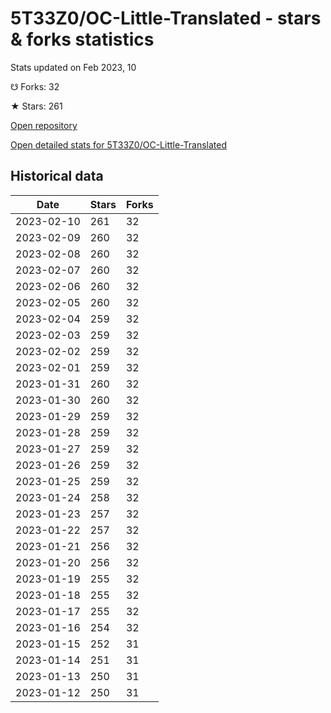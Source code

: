 # 5T33Z0/OC-Little-Translated - stars & forks statistics

Stats updated on Feb 2023, 10

☋ Forks: 32

★ Stars: 261

[Open repository](https://github.com/5T33Z0/OC-Little-Translated)

[Open detailed stats for 5T33Z0/OC-Little-Translated](https://reviewgithub.com/rep/5T33Z0/OC-Little-Translated)

## Historical data
| Date | Stars | Forks |
|------|-------|-------|
| 2023-02-10 | 261 | 32 | 
| 2023-02-09 | 260 | 32 | 
| 2023-02-08 | 260 | 32 | 
| 2023-02-07 | 260 | 32 | 
| 2023-02-06 | 260 | 32 | 
| 2023-02-05 | 260 | 32 | 
| 2023-02-04 | 259 | 32 | 
| 2023-02-03 | 259 | 32 | 
| 2023-02-02 | 259 | 32 | 
| 2023-02-01 | 259 | 32 | 
| 2023-01-31 | 260 | 32 | 
| 2023-01-30 | 260 | 32 | 
| 2023-01-29 | 259 | 32 | 
| 2023-01-28 | 259 | 32 | 
| 2023-01-27 | 259 | 32 | 
| 2023-01-26 | 259 | 32 | 
| 2023-01-25 | 259 | 32 | 
| 2023-01-24 | 258 | 32 | 
| 2023-01-23 | 257 | 32 | 
| 2023-01-22 | 257 | 32 | 
| 2023-01-21 | 256 | 32 | 
| 2023-01-20 | 256 | 32 | 
| 2023-01-19 | 255 | 32 | 
| 2023-01-18 | 255 | 32 | 
| 2023-01-17 | 255 | 32 | 
| 2023-01-16 | 254 | 32 | 
| 2023-01-15 | 252 | 31 | 
| 2023-01-14 | 251 | 31 | 
| 2023-01-13 | 250 | 31 | 
| 2023-01-12 | 250 | 31 | 

